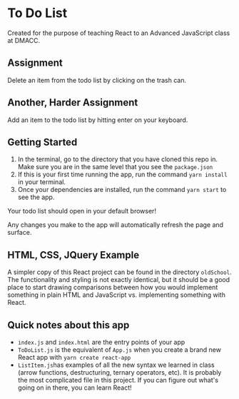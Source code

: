 # To Do List
Created for the purpose of teaching React to an Advanced JavaScript class at DMACC.

## Assignment
Delete an item from the todo list by clicking on the trash can.

## Another, Harder Assignment
Add an item to the todo list by hitting enter on your keyboard.

## Getting Started
1. In the terminal, go to the directory that you have cloned this repo in. Make sure you are in the same level that you see the `package.json`
2. If this is your first time running the app, run the command `yarn install` in your terminal.
3. Once your dependencies are installed, run the command `yarn start` to see the app.

Your todo list should open in your default browser!

Any changes you make to the app will automatically refresh the page and surface.

## HTML, CSS, JQuery Example
A simpler copy of this React project can be found in the directory `oldSchool`. 
The functionality and styling is not exactly identical, but it should be a good place to start 
drawing comparisons between how you would implement something in plain HTML and JavaScript vs. 
implementing something with React.

## Quick notes about this app
* `index.js` and `index.html` are the entry points of your app
* `ToDoList.js` is the equivalent of `App.js` when you create a brand new React app with `yarn create react-app`
* `ListItem.js`has examples of all the new syntax we learned in class (arrow functions, destructuring, 
ternary operators, etc).  It is probably the most complicated file in this project. If you can figure 
out what's going on in there, you can learn React!
